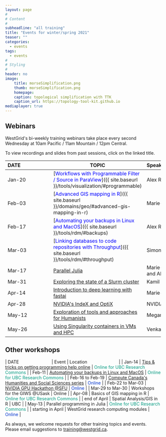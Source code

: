 ```yaml
---
layout: page
#
# Content
#
subheadline: "all training"
title: "Events for winter/spring 2021"
teaser: ""
categories:
  - events
tags:
  - events
#
# Styling
#
header: no
image:
    title: morseSimplification.png
    thumb: morseSimplification.png
    homepage:
    caption: topological simplification with TTK
    caption_url: https://topology-tool-kit.github.io
mediaplayer: true
---
```


<!-- For more information on each session, or to register, click on the links below. -->

<!-- ========================================================================================== -->

## Webinars

WestGrid's bi-weekly training webinars take place every second Wednesday at 10am Pacific / 11am Mountain / 12pm Central.

To view recordings and slides from past sessions, click on the linked title.

| DATE&nbsp;&nbsp;&nbsp;&nbsp;&nbsp;&nbsp;&nbsp;&nbsp;&nbsp;&nbsp;&nbsp;&nbsp;&nbsp;&nbsp;&nbsp;&nbsp;&nbsp;&nbsp;&nbsp;&nbsp;&nbsp; | TOPIC | Speaker&nbsp;&nbsp;&nbsp;&nbsp;&nbsp;&nbsp;&nbsp;&nbsp;&nbsp;&nbsp;&nbsp;&nbsp;&nbsp;&nbsp;&nbsp;&nbsp;&nbsp;&nbsp;&nbsp;&nbsp;&nbsp;&nbsp;&nbsp;&nbsp;&nbsp;&nbsp;&nbsp; |
| ------------- | --------------- | ----------------- |
| Jan-20 | [<span style="color:blue">Workflows with Programmable Filter / Source in ParaView</span>]({{ site.baseurl }}/tools/visualization/#programmable) | Alex Razoumov |
| Feb-03 | [<span style="color:blue">Advanced GIS mapping in R</span>]({{ site.baseurl }}/domains/geo/#advanced-gis-mapping-in-r) | Marie-Hélène Burle |
| Feb-17 | [<span style="color:blue">Automating your backups in Linux and MacOS</span>]({{ site.baseurl }}/tools/rdm/#backups) | Alex Razoumov |
| Mar-03 | [<span style="color:blue">Linking databases to code repositories with Throughput</span>]({{ site.baseurl }}/tools/rdm/#throughput) | Simon Goring |
| Mar-17 | [Parallel Julia](https://www.eventbrite.com/e/136878369889) | Marie-Hélène Burle and Alex Razoumov |
| Mar-31 | [Exploring the state of a Slurm cluster](https://www.eventbrite.com/e/136878849323) | Kamil Marcinkowski |
| Apr-14 | [Introduction to deep learning with fastai](https://www.eventbrite.com/e/136910455859) | Marie-Hélène Burle |
| Apr-28 | [NVIDIA's IndeX and OptiX](https://www.eventbrite.com/e/136922854945) | NVIDIA |
| May-12 | [Exploration of tools and approaches for Humanists](https://www.eventbrite.com/e/136922955245) | Megan Meredith-Lobay |
| May-26 | [Using Singularity containers in VMs and HPC](https://www.eventbrite.com/e/136923023449) | Venkat Mahadevan |

<!-- Nov-13[^1] -->
<!-- [^1]: Note the different day of the week (Friday). -->

<!-- ========================================================================================== -->

## Other workshops

| DATE&nbsp;&nbsp;&nbsp;&nbsp;&nbsp;&nbsp;&nbsp;&nbsp;&nbsp;&nbsp;&nbsp;&nbsp;&nbsp;&nbsp;&nbsp;&nbsp;&nbsp;&nbsp;&nbsp;&nbsp;&nbsp;&nbsp;&nbsp;&nbsp;&nbsp;&nbsp; | Event | Location&nbsp;&nbsp;&nbsp;&nbsp;&nbsp;&nbsp;&nbsp;&nbsp;&nbsp;&nbsp;&nbsp;&nbsp;&nbsp;&nbsp;&nbsp;&nbsp;&nbsp;&nbsp;&nbsp;&nbsp;&nbsp;&nbsp;&nbsp;&nbsp;&nbsp; |
| Jan-14 | [Tips & tricks on getting programming help online](https://libcal.library.ubc.ca/calendar/vancouver/finding-technical-help-online) | <span style="color:#049A80">Online for UBC Research Commons</span> |
| Feb-11 | [Automating your backups in Linux and MacOS](https://libcal.library.ubc.ca/calendar/vancouver/unix-backups) | <span style="color:#049A80">Online for UBC Research Commons</span> |
| Feb-16 to Feb-19 | [Compute Canada's Humanities and Social Sciences series](https://hss-series.netlify.app) | <span style="color:#0033cc">Online</span> |
| Feb-22 to Mar-03 | [NVIDIA GPU Hackathon @SFU](https://www.gpuhackathons.org/event/simon-fraser-university-gpu-hackathon) | <span style="color:#0033cc">Online</span> |
| Mar-29 to Mar-30 | Workshops for the GIWS @USask | Online |
| Apr-08 | Basics of GIS mapping in R | <span style="color:#049A80">Online for UBC Research Commons</span> |
| end of April | Spatial Analysis/GIS in R | UBC |
| May-13 | Parallel programming in Julia | <span style="color:#049A80">Online for UBC Research Commons</span> |
| starting in April | WestGrid research computing modules | <span style="color:#0033cc">Online</span> |

<!-- November[^1] -->
<!-- [^1]: Exact dates TBA. -->



<!-- You might also find useful the following workshops taught by our partner Advanced Research Computing -->
<!-- (ARC) teams at the WestGrid member institutions: -->
<!-- * [Hands-on introduction to HPC](https://wiki.usask.ca/x/OgExY) at USask -->
<!-- * [Research Computing Bootcamps](https://ist.ualberta.ca/blog/events/research-computing-bootcamps-are-back) at UofA -->

<!-- ========================================================================================== -->

As always, we welcome requests for other training topics and events. Please email suggestions to training@westgrid.ca.
